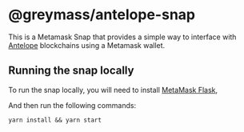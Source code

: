 # @greymass/antelope-snap

This is a Metamask Snap that provides a simple way to interface with [Antelope](https://eosnetwork.com/antelope/) blockchains using a Metamask wallet.

## Running the snap locally

To run the snap locally, you will need to install [MetaMask Flask](https://metamask.io/flask/),

And then run the following commands:

```shell
yarn install && yarn start
```
